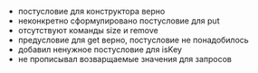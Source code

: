- постусловие для конструктора верно
- неконкретно сформулировано постусловие для put
- отсутствуют команды size и remove
- предусловие для get верно, постусловие не понадобилось
- добавил ненужное постусловие для isKey
- не прописывал возварщаемые значения для запросов